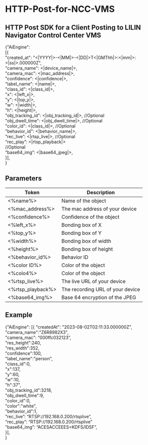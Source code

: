 # HTTP-Post-for-NCC-VMS

## HTTP Post SDK for a Client Posting to LILIN Navigator Control Center VMS <BR>

{"AiEngine": <BR>
[{ <BR>
"created_at": "<|YYYY|>-<|MM|>-<|DD|>T<|GMThh|>:<|mm|>:<|ss|>.000000Z", <BR>
"camera_name": <|device_name|>,  <BR>
"camera_mac": <|mac_address|>, <BR>
  "confidence": <|confidence|>, <BR>
  "label_name": <|name|>, <BR>
"class_id": <|class_id|>, <BR>
"x": <|left_x|>,  <BR>
"y": <|top_y|>, <BR>
"w": <|width|>, <BR>
"h": <|height|>, <BR>
"obj_tracking_id": <|obj_tracking_id|>,     	//Optional <BR>
"obj_dwell_time": <|obj_dwell_time|>,     		//Optional <BR>
"color_id": <|class_id|>,	                    //Optional <BR>
"behavior_id": <|behavior_name|>, <BR>
“rec_live”: <|rtsp_live|>,                    //Optional <BR>
“rec_play”: <|rtsp_playback|> <BR>            //Optional <BR>
“base64_img”: <|base64_jpeg|>, <BR>
}], <BR>
}  <BR>
## Parameters
| Token | Description |
| ----- | ---------- |
| <%name%> | Name of the object |
| <%mac_address%> | The mac address of your device | 
| <%confidence%> | Confidence of the object |
| <%left_x%> | Bonding box of X |
| <%top_y%> | Bonding box of Y |
| <%width%> | Bonding box of width |
| <%height%> | Bonding box of height |
| <%behavior_id%> | Behavior ID |
| <%color ID%> | Color of the object |
| <%colo4%> | Color of the object |
| <%rtsp_live%> | The live URL of your device | 
| <%rtsp_playback%> | The recording URL of your device | 
| <%base64_img%> | Base 64 encryption of the JPEG |

## Example
{"AiEngine":
[{
"createdAt": "2023-08-02T02:11:33.000000Z", <BR>
"camera_name":"Z6R8982X3",<BR>
"camera_mac": “000ffc032123”,<BR>
"res_height":240,<BR>
"res_width":352,<BR>
"confidence":100,<BR>
"label_name":"person",<BR>
"class_id":0,<BR>
"x":137,<BR>
"y":60,<BR>
"w":10,<BR>
"h":37",<BR>
"obj_tracking_id":3218,<BR>
"obj_dwell_time":9,<BR>
"color_id":0, <BR>
"color":"white",<BR>
"behavior_id":1,<BR>
“rec_live”: “RTSP://192.168.0.200/rtsplive”,<BR>
“rec_play”: “RTSP://192.168.0.200/rtsplive”<BR>
“base64_img”: “ACESACCEEES=KDFS/IDSF”,<BR>
}], <BR>
}
